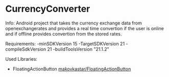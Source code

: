 # CurrencyConverter
Info:
Android project that takes the currency exchange data from openexchangerates and provides a real time convertion if the user is online and if offline provides convertion from the stored rates.

Requirements:
-minSDKVersion 15
-TargetSDKVersion 21
-compileSdkVersion 21
-buildToolsVersion "21.1.2"

Used Libraries:
- FloatingActionButton
  <a href="https://github.com/makovkastar/FloatingActionButton">makovkastar/FloatingActionButton</a>
